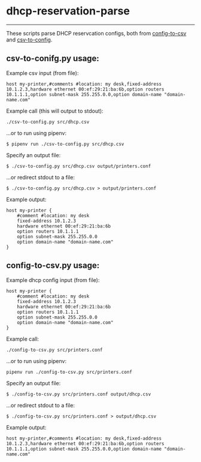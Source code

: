 # dhcp-reservation-parse
---
These scripts parse DHCP reservcation configs, both from [config-to-csv](https://github.com/mclaughlin/dhcp-reservation-parse/blob/master/csv-to-config.py>) and [csv-to-config](https://github.com/mclaughlin/dhcp-reservation-parse/blob/master/config-to-csv.py).

csv-to-conifg.py usage:
------------

Example csv input (from file):

    host my-printer,#comments #location: my desk,fixed-address 10.1.2.3,hardware ethernet 00:ef:29:21:ba:6b,option routers 10.1.1.1,option subnet-mask 255.255.0.0,option domain-name "domain-name.com"

Example call (this will output to stdout):

    ./csv-to-config.py src/dhcp.csv

...or to run using pipenv:

    $ pipenv run ./csv-to-config.py src/dhcp.csv

Specify an output file:

    $ ./csv-to-config.py src/dhcp.csv output/printers.conf

...or redirect stdout to a file:

    $ ./csv-to-config.py src/dhcp.csv > output/printers.conf

Example output:

    host my-printer {
        #comment #location: my desk
        fixed-address 10.1.2.3
        hardware ethernet 00:ef:29:21:ba:6b
        option routers 10.1.1.1
        option subnet-mask 255.255.0.0
        option domain-name "domain-name.com"
    }

config-to-csv.py usage:
------------

Example dhcp config input (from file):

    host my-printer {
        #comment #location: my desk
        fixed-address 10.1.2.3
        hardware ethernet 00:ef:29:21:ba:6b
        option routers 10.1.1.1
        option subnet-mask 255.255.0.0
        option domain-name "domain-name.com"
    }

Example call:

    ./config-to-csv.py src/printers.conf

...or to run using pipenv:

    pipenv run ./config-to-csv.py src/printers.conf

Specify an output file:

    $ ./config-to-csv.py src/printers.conf output/dhcp.csv

...or redirect stdout to a file:

    $ ./config-to-csv.py src/printers.conf > output/dhcp.csv

Example output:

    host my-printer,#comments #location: my desk,fixed-address 10.1.2.3,hardware ethernet 00:ef:29:21:ba:6b,option routers 10.1.1.1,option subnet-mask 255.255.0.0,option domain-name "domain-name.com"
